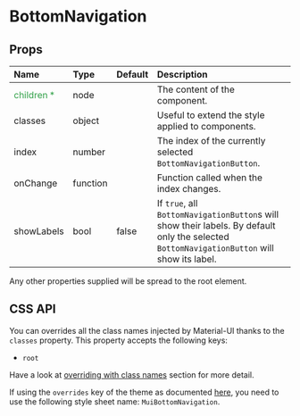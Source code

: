 # BottomNavigation



## Props
| Name | Type | Default | Description |
|:-----|:-----|:--------|:------------|
| <span style="color: #31a148">children *</span> | node |  | The content of the component. |
| classes | object |  | Useful to extend the style applied to components. |
| index | number |  | The index of the currently selected `BottomNavigationButton`. |
| onChange | function |  | Function called when the index changes. |
| showLabels | bool | false | If `true`, all `BottomNavigationButton`s will show their labels. By default only the selected `BottomNavigationButton` will show its label. |

Any other properties supplied will be spread to the root element.

## CSS API

You can overrides all the class names injected by Material-UI thanks to the `classes` property.
This property accepts the following keys:
- `root`

Have a look at [overriding with class names](/customization/overrides#overriding-with-class-names)
section for more detail.

If using the `overrides` key of the theme as documented
[here](/customization/themes#customizing-all-instances-of-a-component-type),
you need to use the following style sheet name: `MuiBottomNavigation`.
